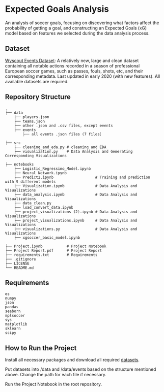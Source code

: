 # Expected Goals Analysis 
An analysis of soccer goals, focusing on discovering what factors affect the probability of getting a goal, and constructing an Expected Goals (xG) model based on features we selected during the data analysis process. 


## Dataset

[Wyscout Events Dataset](https://figshare.com/collections/Soccer_match_event_dataset/4415000/2): A relatively new, large and clean dataset containing all notable actions recorded in a season of professional European soccer games, such as passes, fouls, shots, etc, and their corresponding metadata. Last updated in early 2020 (with new features).  All available datasets are required. 


## Repository Structure 
    .
    ├── data  
        ├── players.json
        ├── teams.json
        ├── other .json and .csv files, except events 
        ├── events
            ├── all events .json files (7 files) 
            
    ├── src 
        ├── cleaning_and_eda.py # cleaning and EDA 
        ├── visualization.py    # Data Analysis and Generating Corresponding Visualizations 
        
    ├── notebooks  
        ├── Logistic_Regressino_Model.ipynb 
        ├── Neural Network.ipynb                  
        ├── Predict2.ipynb                   # Training and prediction with 9 different models
        ├── Visualization.ipynb              # Data Analysis and Visualizations
        ├── data_analysis.ipynb              # Data Analysis and Visualizations
        ├── data_clean.py
        ├── load_convert_data.ipynb
        ├── project_visualizations (2).ipynb # Data Analysis and Visualizations
        ├── project_visualizations.ipynb     # Data Analysis and Visualizations
        ├── visualizations.py                # Data Analysis and Visualizations
        ├── xgsoccer_basic_model.ipynb  
        
    ├── Project.ipynb           # Project Notebook 
    ├── Project Report.pdf      # Project Report 
    ├── requirements.txt        # Requirements 
    ├── .gitignore              
    ├── LICENSE
    └── README.md

## Requirements 
    os 
    numpy 
    json 
    pandas 
    seaborn 
    mplsoccer 
    sys 
    matplotlib 
    sklearn
    scipy  





## How to Run the Project
Install all necessary packages and download all required [datasets](https://figshare.com/collections/Soccer_match_event_dataset/4415000/2). 


Put datasets into /data and /data/events based on the structure mentioned above. 
Change the path for each file if necessary.
  
Run the Project Notebook in the root repository.  





